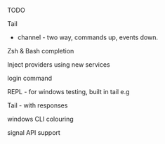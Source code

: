 TODO

Tail
 - channel - two way, commands up, events down.

Zsh & Bash completion

Inject providers using new services

login command

REPL - for windows testing, built in tail e.g

Tail - with responses

windows CLI colouring

signal API support
